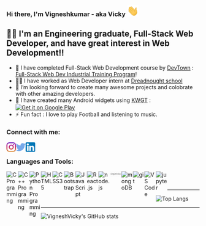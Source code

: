 ### Hi there, I'm Vigneshkumar - aka Vicky <img src="https://raw.githubusercontent.com/PriyaBihani/PriyaBihani/main/wave.gif" width="30px">

## 👨‍🎓 I'm an Engineering graduate, Full-Stack Web Developer, and have great interest in Web Development!!

- 📖 I have completed Full-Stack Web Development course by [DevTown](https://www.devtown.in/) : [Full-Stack Web Dev Industrial Training Program][course]!
- 👨‍💻 I have worked as Web Developer intern at [Dreadnought school](https://dreadnought.school/)
- 👯 I’m looking forward to create many awesome projects and colobrate with other amazing developers.
- 📱 I have created many Android widgets using [KWGT](https://play.google.com/store/apps/details?id=org.kustom.widget&hl=en_IN&gl=US) : <a href='https://play.google.com/store/apps/dev?id=5597854943914621048&pcampaignid=pcampaignidMKT-Other-global-all-co-prtnr-py-PartBadge-Mar2515-1'><img width="150px" align="center" alt='Get it on Google Play' src='https://play.google.com/intl/en_us/badges/static/images/badges/en_badge_web_generic.png'/></a>
- ⚡ Fun fact : I love to play Football and listening to music.

### Connect with me:

[<img align="left" alt="vignesh_vicky__003 | Instagram" width="25px" src="assets\instagram.png" />][instagram]
[<img align="left" alt="VigneshVickyGVK | Twitter" width="25px" src="assets\twitter.png" />][twitter]
[<img align="left" alt="VigneshkumarG | LinkedIn" width="25px" src="assets\linkedin.png" />][linkedin]

<br />

### Languages and Tools:

<img align="left" alt="C Programming" width="30px" src="https://cdn.jsdelivr.net/gh/devicons/devicon/icons/c/c-original.svg" />
<img align="left" alt="C++ Programming" width="30px" src="https://cdn.jsdelivr.net/gh/devicons/devicon/icons/cplusplus/cplusplus-original.svg" />
<img align="left" alt="Python Programming" width="30px" src="https://cdn.jsdelivr.net/gh/devicons/devicon/icons/python/python-original.svg" />
<img align="left" alt="HTML5" width="30px" src="https://cdn.jsdelivr.net/gh/devicons/devicon/icons/html5/html5-original.svg" />
<img align="left" alt="CSS3" width="30px" src="https://cdn.jsdelivr.net/gh/devicons/devicon/icons/css3/css3-original.svg" />
<img align="left" alt="Bootstrap" width="30px" src="https://cdn.jsdelivr.net/gh/devicons/devicon/icons/bootstrap/bootstrap-original.svg" />
<img align="left" alt="JavaScript" width="30px" src="https://cdn.jsdelivr.net/gh/devicons/devicon/icons/javascript/javascript-original.svg" />
<img align="left" alt="React.js" width="30px" src="https://cdn.jsdelivr.net/gh/devicons/devicon/icons/react/react-original.svg" />
<img align="left" alt="node.js" width="30px" src="https://cdn.jsdelivr.net/gh/devicons/devicon/icons/nodejs/nodejs-original-wordmark.svg" />
<img align="left" alt="Express.js" width="30px" src="assets\expressjs.svg" />
<img align="left" alt="mongoDB" width="30px" src="https://cdn.jsdelivr.net/gh/devicons/devicon/icons/mongodb/mongodb-original-wordmark.svg" />
<img align="left" alt="git" width="30px" src="https://cdn.jsdelivr.net/gh/devicons/devicon/icons/git/git-original.svg" />
<img align="left" alt="VS Code" width="30px" src="https://cdn.jsdelivr.net/gh/devicons/devicon/icons/vscode/vscode-original-wordmark.svg" />
<img align="left" alt="jupyter" width="30px" src="https://cdn.jsdelivr.net/gh/devicons/devicon/icons/jupyter/jupyter-original-wordmark.svg" />

<br />
<br />

---

![Top Langs](https://github-readme-stats.vercel.app/api/top-langs/?username=VigneshVicky003&title_color=0096ff&text_color=ffffff&bg_color=202020&border_color=404040)

---

![VigneshVicky's GitHub stats](https://github-readme-stats.vercel.app/api?username=VigneshVicky003&show_icons=true&title_color=0096ff&text_color=ffffff&bg_color=202020&border_color=404040&icon_color=0096ff&hide=prs,issues)

[course]: https://www.shapeai.tech/product/full-stack-training-and-internship?ref=Z18YESF
[twitter]: https://twitter.com/VigneshVickyGVK
[instagram]: https://www.instagram.com/vignesh_vicky__003
[linkedin]: https://www.linkedin.com/in/vigneshkumarg
